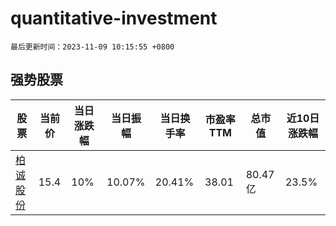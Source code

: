 # quantitative-investment

`最后更新时间：2023-11-09 10:15:55 +0800`

## 强势股票

|股票|当前价|当日涨跌幅|当日振幅|当日换手率|市盈率TTM|总市值|近10日涨跌幅|
|----|----|----|----|----|----|----|----|
|[柏诚股份](https://xueqiu.com/S/SH601133)|15.4|10%|10.07%|20.41%|38.01|80.47亿|23.5%|
